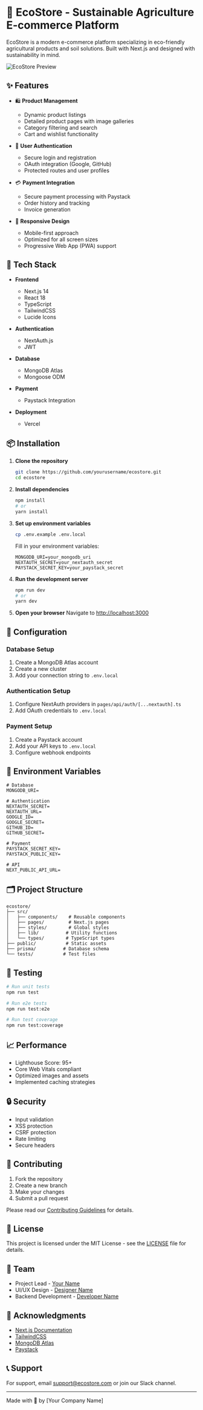 # 🌱 EcoStore - Sustainable Agriculture E-commerce Platform

EcoStore is a modern e-commerce platform specializing in eco-friendly agricultural products and soil solutions. Built with Next.js and designed with sustainability in mind.

![EcoStore Preview](public/images/preview.png)

## ✨ Features

- 🛍️ **Product Management**
  - Dynamic product listings
  - Detailed product pages with image galleries
  - Category filtering and search
  - Cart and wishlist functionality

- 🔐 **User Authentication**
  - Secure login and registration
  - OAuth integration (Google, GitHub)
  - Protected routes and user profiles

- 💳 **Payment Integration**
  - Secure payment processing with Paystack
  - Order history and tracking
  - Invoice generation

- 📱 **Responsive Design**
  - Mobile-first approach
  - Optimized for all screen sizes
  - Progressive Web App (PWA) support

## 🚀 Tech Stack

- **Frontend**
  - Next.js 14
  - React 18
  - TypeScript
  - TailwindCSS
  - Lucide Icons

- **Authentication**
  - NextAuth.js
  - JWT

- **Database**
  - MongoDB Atlas
  - Mongoose ODM

- **Payment**
  - Paystack Integration

- **Deployment**
  - Vercel

## 📦 Installation

1. **Clone the repository**
   ```bash
   git clone https://github.com/yourusername/ecostore.git
   cd ecostore
   ```

2. **Install dependencies**
   ```bash
   npm install
   # or
   yarn install
   ```

3. **Set up environment variables**
   ```bash
   cp .env.example .env.local
   ```
   Fill in your environment variables:
   ```env
   MONGODB_URI=your_mongodb_uri
   NEXTAUTH_SECRET=your_nextauth_secret
   PAYSTACK_SECRET_KEY=your_paystack_secret
   ```

4. **Run the development server**
   ```bash
   npm run dev
   # or
   yarn dev
   ```

5. **Open your browser**
   Navigate to [http://localhost:3000](http://localhost:3000)

## 🔧 Configuration

### Database Setup
1. Create a MongoDB Atlas account
2. Create a new cluster
3. Add your connection string to `.env.local`

### Authentication Setup
1. Configure NextAuth providers in `pages/api/auth/[...nextauth].ts`
2. Add OAuth credentials to `.env.local`

### Payment Setup
1. Create a Paystack account
2. Add your API keys to `.env.local`
3. Configure webhook endpoints

## 📝 Environment Variables

```env
# Database
MONGODB_URI=

# Authentication
NEXTAUTH_SECRET=
NEXTAUTH_URL=
GOOGLE_ID=
GOOGLE_SECRET=
GITHUB_ID=
GITHUB_SECRET=

# Payment
PAYSTACK_SECRET_KEY=
PAYSTACK_PUBLIC_KEY=

# API
NEXT_PUBLIC_API_URL=
```

## 🗂️ Project Structure

```
ecostore/
├── src/
│   ├── components/    # Reusable components
│   ├── pages/         # Next.js pages
│   ├── styles/        # Global styles
│   ├── lib/          # Utility functions
│   └── types/        # TypeScript types
├── public/           # Static assets
├── prisma/          # Database schema
└── tests/           # Test files
```

## 🧪 Testing

```bash
# Run unit tests
npm run test

# Run e2e tests
npm run test:e2e

# Run test coverage
npm run test:coverage
```

## 📈 Performance

- Lighthouse Score: 95+
- Core Web Vitals compliant
- Optimized images and assets
- Implemented caching strategies

## 🔒 Security

- Input validation
- XSS protection
- CSRF protection
- Rate limiting
- Secure headers

## 🤝 Contributing

1. Fork the repository
2. Create a new branch
3. Make your changes
4. Submit a pull request

Please read our [Contributing Guidelines](CONTRIBUTING.md) for details.

## 📄 License

This project is licensed under the MIT License - see the [LICENSE](LICENSE) file for details.

## 👥 Team

- Project Lead - [Your Name](https://github.com/yourusername)
- UI/UX Design - [Designer Name](https://github.com/designerusername)
- Backend Development - [Developer Name](https://github.com/developerusername)

## 🙏 Acknowledgments

- [Next.js Documentation](https://nextjs.org/docs)
- [TailwindCSS](https://tailwindcss.com)
- [MongoDB Atlas](https://www.mongodb.com/atlas)
- [Paystack](https://paystack.com)

## 📞 Support

For support, email support@ecostore.com or join our Slack channel.

---

Made with 💚 by [Your Company Name]
